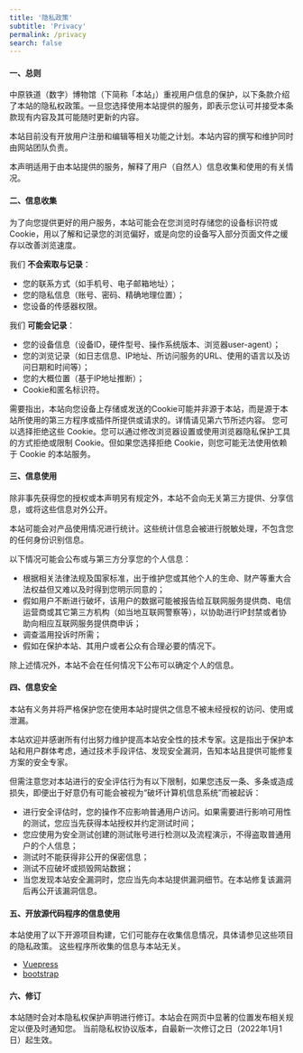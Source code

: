 ```yaml
---
title: '隐私政策'
subtitle: 'Privacy'
permalink: /privacy
search: false
---
```


#### 一、总则
中原铁道（数字）博物馆（下简称「本站」）重视用户信息的保护，以下条款介绍了本站的隐私权政策。一旦您选择使用本站提供的服务，即表示您认可并接受本条款现有内容及其可能随时更新的内容。

本站目前没有开放用户注册和编辑等相关功能之计划。本站内容的撰写和维护同时由网站团队负责。

本声明适用于由本站提供的服务，解释了用户（自然人）信息收集和使用的有关情况。


#### 二、信息收集
为了向您提供更好的用户服务，本站可能会在您浏览时存储您的设备标识符或Cookie，用以了解和记录您的浏览偏好，或是向您的设备写入部分页面文件之缓存以改善浏览速度。

我们 **不会索取与记录**：

- 您的联系方式（如手机号、电子邮箱地址）；
- 您的隐私信息（账号、密码、精确地理位置）；
- 您设备的传感器权限。

我们 **可能会记录**：

- 您的设备信息（设备ID，硬件型号、操作系统版本、浏览器user-agent）；
- 您的浏览记录（如日志信息、IP地址、所访问服务的URL、使用的语言以及访问日期和时间等）；
- 您的大概位置（基于IP地址推断）；
- Cookie和匿名标识符。


需要指出，本站向您设备上存储或发送的Cookie可能并非源于本站，而是源于本站所使用的第三方程序或插件所提供或请求的。详情请见第六节所述内容。
您可以选择拒绝这些 Cookie。您可以通过修改浏览器设置或使用浏览器隐私保护工具的方式拒绝或限制 Cookie。但如果您选择拒绝 Cookie，则您可能无法使用依赖于 Cookie 的本站服务。


#### 三、信息使用

除非事先获得您的授权或本声明另有规定外，本站不会向无关第三方提供、分享信息，或将这些信息对外公开。

本站可能会对产品使用情况进行统计。这些统计信息会被进行脱敏处理，不包含您的任何身份识别信息。

以下情况可能会公布或与第三方分享您的个人信息：

- 根据相关法律法规及国家标准，出于维护您或其他个人的生命、财产等重大合法权益但又难以及时得到您明示同意的；
- 假如用户不断进行破坏，该用户的数据可能被报告给互联网服务提供商、电信运营商或其它第三方机构（如当地互联网警察等），以协助进行IP封禁或者协助向相应互联网服务提供商申诉；
- 调查滥用投诉时所需；
- 假如在保护本站、其用户或者公众有合理必要的情况下。

除上述情况外，本站不会在任何情况下公布可以确定个人的信息。

#### 四、信息安全
本站有义务并将严格保护您在使用本站时提供之信息不被未经授权的访问、使用或泄漏。

本站欢迎并感谢所有付出努力维护提高本站安全性的技术专家。这是指出于保护本站和用户群体考虑，通过技术手段评估、发现安全漏洞，告知本站且提供可能修复方案的安全专家。

但需注意您对本站进行的安全评估行为有以下限制，如果您违反一条、多条或造成损失，即便出于好意仍有可能会被视为“破坏计算机信息系统”而被起诉：

- 进行安全评估时，您的操作不应影响普通用户访问。如果需要进行影响可用性的测试，您应当先获得本站授权并约定测试时间；
- 您应使用为安全测试创建的测试账号进行检测以及流程演示，不得盗取普通用户的个人信息；
- 测试时不能获得非公开的保密信息；
- 测试不应破坏或损毁网站数据；
- 当您发现本站安全漏洞时，您应当先向本站提供漏洞细节。在本站修复该漏洞后再公开该漏洞信息。


#### 五、开放源代码程序的信息使用
本站使用了以下开源项目构建，它们可能存在收集信息情况，具体请参见这些项目的隐私政策。
这些程序所收集的信息与本站无关。

- [Vuepress](https://vuepress.vuejs.org)
- [bootstrap](https://getbootstrap.com/)


#### 六、修订
本站随时会对本隐私权保护声明进行修订。本站会在网页中显著的位置发布相关规定以便及时通知您。
当前隐私权协议版本，自最新一次修订之日（2022年1月1日）起生效。
